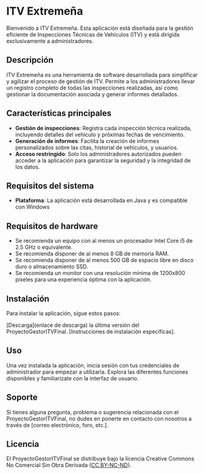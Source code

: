 # ITV Extremeña
Bienvenido a  ITV Extremeña. Esta aplicación está diseñada para la gestión eficiente de Inspecciones Técnicas de Vehículos (ITV) y está dirigida exclusivamente a administradores.

## Descripción
ITV Extremeña es una herramienta de software desarrollada para simplificar y agilizar el proceso de gestión de ITV. Permite a los administradores llevar un registro completo de todas las inspecciones realizadas, así como gestionar la documentación asociada y generar informes detallados.

## Características principales

- **Gestión de inspecciones**: Registra cada inspección técnica realizada, incluyendo detalles del vehículo y próximas fechas de vencimiento.
- **Generación de informes**: Facilita la creación de informes personalizados sobre las citas, historial de vehículos, y usuarios.
- **Acceso restringido**: Solo los administradores autorizados pueden acceder a la aplicación para garantizar la seguridad y la integridad de los datos.

## Requisitos del sistema
- **Plataforma**: La aplicación está desarrollada en Java y es compatible con Windows

## Requisitos de hardware
  - Se recomienda un equipo con al menos un procesador Intel Core i5 de 2.5 GHz o equivalente.
  - Se recomienda disponer de al menos 8 GB de memoria RAM.
  - Se recomienda disponer de al menos 500 GB de espacio libre en disco duro o almacenamiento SSD.
  - Se recomienda un monitor con una resolución mínima de 1200x800 píxeles para una experiencia óptima con la aplicación.
    
## Instalación
Para instalar la aplicación, sigue estos pasos:

[Descarga](enlace de descarga) la última versión del ProyectoGestorITVFinal.
[Instrucciones de instalación específicas].

## Uso
Una vez instalada la aplicación, inicia sesión con tus credenciales de administrador para empezar a utilizarla. Explora las diferentes funciones disponibles y familiarízate con la interfaz de usuario.

## Soporte
Si tienes alguna pregunta, problema o sugerencia relacionada con el ProyectoGestorITVFinal, no dudes en ponerte en contacto con nosotros a través de [correo electrónico, foro, etc.].

## Licencia
El ProyectoGestorITVFinal se distribuye bajo la licencia Creative Commons No Comercial Sin Obra Derivada ([CC BY-NC-ND](https://creativecommons.org/licenses/by-nc-nd/4.0/deed.es)).
